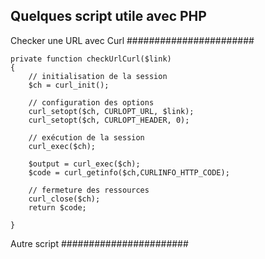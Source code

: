 ## Quelques script utile avec PHP


Checker une URL avec Curl
#######################

    private function checkUrlCurl($link)
    {
        // initialisation de la session
        $ch = curl_init();

        // configuration des options
        curl_setopt($ch, CURLOPT_URL, $link);
        curl_setopt($ch, CURLOPT_HEADER, 0);

        // exécution de la session
        curl_exec($ch);

        $output = curl_exec($ch);
        $code = curl_getinfo($ch,CURLINFO_HTTP_CODE);

        // fermeture des ressources
        curl_close($ch);
        return $code;

    }


Autre script
#######################
